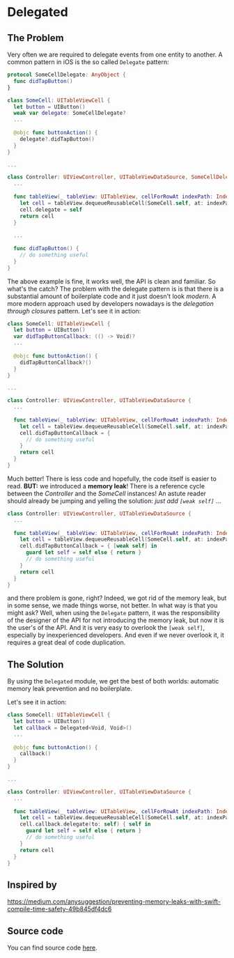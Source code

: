 # Delegated

## The Problem

Very often we are required to delegate events from one entity to another. A common pattern in iOS is the so called `Delegate` pattern:

```swift
protocol SomeCellDelegate: AnyObject {
  func didTapButton()
}

class SomeCell: UITableViewCell {
  let button = UIButton()
  weak var delegate: SomeCellDelegate?
  ...
  
  @objc func buttonAction() {
    delegate?.didTapButton()
  }
}

...

class Controller: UIViewController, UITableViewDataSource, SomeCellDelegate {
  ...
  
  func tableView(_ tableView: UITableView, cellForRowAt indexPath: IndexPath) -> UITableViewCell {
    let cell = tableView.dequeueReusableCell(SomeCell.self, at: indexPath)
    cell.delegate = self
    return cell
  }
  
  ...
  
  func didTapButton() {
    // do something useful
  }
}
```

The above example is fine, it works well, the API is clean and familiar. So what's the catch?
The problem with the delegate pattern is is that there is a substantial amount of boilerplate code and it just doesn't look _modern_.
A more modern approach used by developers nowadays is the _delegation through closures_ pattern. Let's see it in action:

```swift
class SomeCell: UITableViewCell {
  let button = UIButton()
  var didTapButtonCallback: (() -> Void)?
  ...
  
  @objc func buttonAction() {
    didTapButtonCallback?()
  }
}

...

class Controller: UIViewController, UITableViewDataSource {
  ...
  
  func tableView(_ tableView: UITableView, cellForRowAt indexPath: IndexPath) -> UITableViewCell {
    let cell = tableView.dequeueReusableCell(SomeCell.self, at: indexPath)
    cell.didTapButtonCallback = {
      // do something useful
    }
    return cell
  }
}
```

Much better! There is less code and hopefully, the code itself is easier to read. **BUT:** we introduced a **memory leak**!  There is a reference cycle between the _Controller_ and the _SomeCell_ instances!
An astute reader should already be jumping and yelling the solution: _just add `[weak self]`_ ...

```swift
class Controller: UIViewController, UITableViewDataSource {
  ...
  
  func tableView(_ tableView: UITableView, cellForRowAt indexPath: IndexPath) -> UITableViewCell {
    let cell = tableView.dequeueReusableCell(SomeCell.self, at: indexPath)
    cell.didTapButtonCallback = { [weak self] in
      guard let self = self else { return }
      // do something useful
    }
    return cell
  }
}
```

and there problem is gone, right?
Indeed, we got rid of the memory leak, but in some sense, we made things worse, not better. In what way is that you might ask?
Well, when using the `Delegate` pattern, it was the responsibility of the designer of the API for not introducing the memory leak, but now it is the user's of the API. And it is very easy to overlook the `[weak self]`, especially by inexperienced developers. And even if we never overlook it, it requires a great deal of code duplication.

## The Solution

By using the `Delegated` module, we get the best of both worlds: automatic memory leak prevention and no boilerplate.

Let's see it in action:

```swift
class SomeCell: UITableViewCell {
  let button = UIButton()
  let callback = Delegated<Void, Void>()
  ...
  
  @objc func buttonAction() {
    callback()
  }
}

...

class Controller: UIViewController, UITableViewDataSource {
  ...
  
  func tableView(_ tableView: UITableView, cellForRowAt indexPath: IndexPath) -> UITableViewCell {
    let cell = tableView.dequeueReusableCell(SomeCell.self, at: indexPath)
    cell.callback.delegate(to: self) { self in
      guard let self = self else { return }
      // do something useful
    }
    return cell
  }
}
```

## Inspired by
https://medium.com/anysuggestion/preventing-memory-leaks-with-swift-compile-time-safety-49b845df4dc6

## Source code
You can find source code [here](/Sources/Core/Utilities/Delegated/Delegated.swift).
